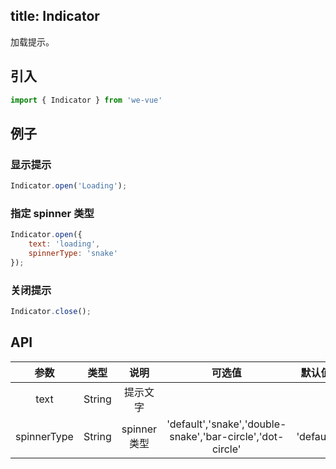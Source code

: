 title: Indicator
---
加载提示。

## 引入

```js
import { Indicator } from 'we-vue'
```

## 例子

### 显示提示

```js
Indicator.open('Loading');
```

### 指定 spinner 类型

```js
Indicator.open({
    text: 'loading',
    spinnerType: 'snake'
});
```

### 关闭提示

```js
Indicator.close();
```

## API

|   参数   |   类型    |   说明   | 可选值  |  默认值  |
| :----: | :-----: | :----: | :--: | :---: |
| text  | String  |  提示文字   |      |       |
| spinnerType  | String  |  spinner 类型   |  'default','snake','double-snake','bar-circle','dot-circle'  |   'default'    |
